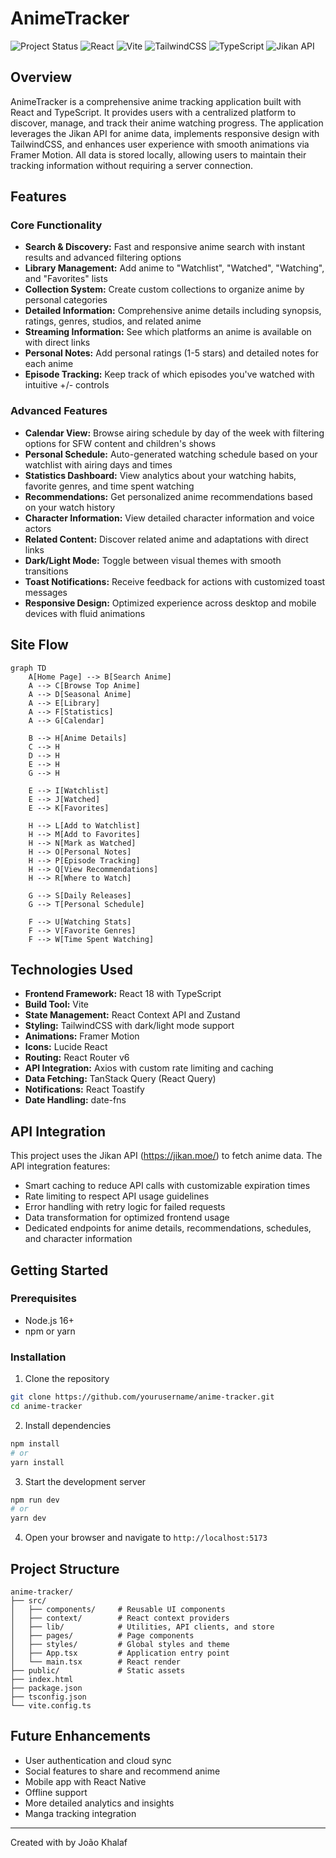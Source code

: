 # AnimeTracker

![Project Status](https://img.shields.io/badge/Status-In%20Progress-yellow)
![React](https://img.shields.io/badge/React-61DAFB?style=for-the-badge&logo=react&logoColor=white)
![Vite](https://img.shields.io/badge/Vite-B73BFE?style=for-the-badge&logo=vite&logoColor=FFDC80)
![TailwindCSS](https://img.shields.io/badge/TailwindCSS-38B2AC?style=for-the-badge&logo=tailwind-css&logoColor=white)
![TypeScript](https://img.shields.io/badge/TypeScript-3178C6?style=for-the-badge&logo=typescript&logoColor=white)
![Jikan API](https://img.shields.io/badge/Jikan%20API-blueviolet?style=for-the-badge)

## Overview

AnimeTracker is a comprehensive anime tracking application built with React and TypeScript. It provides users with a centralized platform to discover, manage, and track their anime watching progress. The application leverages the Jikan API for anime data, implements responsive design with TailwindCSS, and enhances user experience with smooth animations via Framer Motion. All data is stored locally, allowing users to maintain their tracking information without requiring a server connection.

## Features

### Core Functionality
- **Search & Discovery:** Fast and responsive anime search with instant results and advanced filtering options
- **Library Management:** Add anime to "Watchlist", "Watched", "Watching", and "Favorites" lists
- **Collection System:** Create custom collections to organize anime by personal categories
- **Detailed Information:** Comprehensive anime details including synopsis, ratings, genres, studios, and related anime
- **Streaming Information:** See which platforms an anime is available on with direct links
- **Personal Notes:** Add personal ratings (1-5 stars) and detailed notes for each anime
- **Episode Tracking:** Keep track of which episodes you've watched with intuitive +/- controls

### Advanced Features
- **Calendar View:** Browse airing schedule by day of the week with filtering options for SFW content and children's shows
- **Personal Schedule:** Auto-generated watching schedule based on your watchlist with airing days and times
- **Statistics Dashboard:** View analytics about your watching habits, favorite genres, and time spent watching
- **Recommendations:** Get personalized anime recommendations based on your watch history
- **Character Information:** View detailed character information and voice actors
- **Related Content:** Discover related anime and adaptations with direct links
- **Dark/Light Mode:** Toggle between visual themes with smooth transitions
- **Toast Notifications:** Receive feedback for actions with customized toast messages
- **Responsive Design:** Optimized experience across desktop and mobile devices with fluid animations

## Site Flow

```mermaid
graph TD
    A[Home Page] --> B[Search Anime]
    A --> C[Browse Top Anime]
    A --> D[Seasonal Anime]
    A --> E[Library]
    A --> F[Statistics]
    A --> G[Calendar]
    
    B --> H[Anime Details]
    C --> H
    D --> H
    E --> H
    G --> H
    
    E --> I[Watchlist]
    E --> J[Watched]
    E --> K[Favorites]
    
    H --> L[Add to Watchlist]
    H --> M[Add to Favorites]
    H --> N[Mark as Watched]
    H --> O[Personal Notes]
    H --> P[Episode Tracking]
    H --> Q[View Recommendations]
    H --> R[Where to Watch]
    
    G --> S[Daily Releases]
    G --> T[Personal Schedule]
    
    F --> U[Watching Stats]
    F --> V[Favorite Genres]
    F --> W[Time Spent Watching]
```

## Technologies Used

- **Frontend Framework:** React 18 with TypeScript
- **Build Tool:** Vite
- **State Management:** React Context API and Zustand
- **Styling:** TailwindCSS with dark/light mode support
- **Animations:** Framer Motion
- **Icons:** Lucide React
- **Routing:** React Router v6
- **API Integration:** Axios with custom rate limiting and caching
- **Data Fetching:** TanStack Query (React Query)
- **Notifications:** React Toastify
- **Date Handling:** date-fns

## API Integration

This project uses the Jikan API (https://jikan.moe/) to fetch anime data. The API integration features:
- Smart caching to reduce API calls with customizable expiration times
- Rate limiting to respect API usage guidelines
- Error handling with retry logic for failed requests
- Data transformation for optimized frontend usage
- Dedicated endpoints for anime details, recommendations, schedules, and character information

## Getting Started

### Prerequisites
- Node.js 16+
- npm or yarn

### Installation
1. Clone the repository
```bash
git clone https://github.com/yourusername/anime-tracker.git
cd anime-tracker
```

2. Install dependencies
```bash
npm install
# or
yarn install
```

3. Start the development server
```bash
npm run dev
# or
yarn dev
```

4. Open your browser and navigate to `http://localhost:5173`

## Project Structure

```
anime-tracker/
├── src/
│   ├── components/     # Reusable UI components
│   ├── context/        # React context providers
│   ├── lib/            # Utilities, API clients, and store
│   ├── pages/          # Page components
│   ├── styles/         # Global styles and theme
│   ├── App.tsx         # Application entry point
│   └── main.tsx        # React render
├── public/             # Static assets
├── index.html
├── package.json
├── tsconfig.json
└── vite.config.ts
```

## Future Enhancements

- User authentication and cloud sync
- Social features to share and recommend anime
- Mobile app with React Native
- Offline support
- More detailed analytics and insights
- Manga tracking integration

---

Created with by João Khalaf